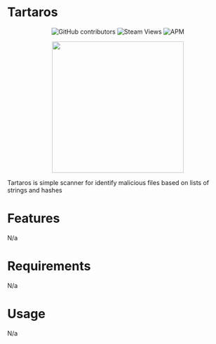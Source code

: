 # Tartaros 
<p align="center">
<img alt="GitHub contributors" src="https://img.shields.io/github/contributors/hrtywhy/Tartaros">
<img alt="Steam Views" src="https://img.shields.io/steam/views/2">
<img alt="APM" src="https://img.shields.io/apm/l/vim-mode">
</p>

<p align="center">
<img src="https://user-images.githubusercontent.com/44236850/112929958-a90d7580-9143-11eb-9ba4-cc18fbfbf4b8.png" width="300" height="300"/>
</p>
Tartaros is simple scanner for identify malicious files based on lists of strings and hashes 

# Features
N/a

# Requirements
N/a

# Usage
N/a
